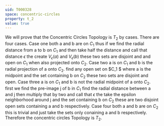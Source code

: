 ```yaml
---
uid: T000328
space: concentric-circles
property: t_2
value: true
---
```

We will prove that the Concentric Circles Topology is $T_2$ by cases. There are four cases.
Case one both a and b are on $C_1$ thus if we find the radial distance from a to b on $C_1$ and then take half the distance and call that distance $\epsilon$ the create $V_{\epsilon}(a)$ and $V_{\epsilon}(b)$ these two sets are disjoint and and open on $C_1$ when also projected onto $C_2$.
Case two a is on $C_1$ and b is the radial projection of a onto $C_2$. find any open set on $C_1 $ where a is the midpoint and the set containing b on $C_2$ these two sets are disjoint and open.
Case three a is on $C_1$ and b is not the radial midpoint of a onto $C_2$. first we find the pre-image j of b in $C_1$ find the radial distance between a and j then multiply that by two and call that $\epsilon$ the take the epsilon neighborhood around j and the set containing b on $C_2$ these are two disjoint open sets containing a and b respectively.
Case four both a and b are on $C_2$ this is trivial and just take the sets only conaining a and b respectively.
Therefore the concentric circles Topology is $T_2$.

